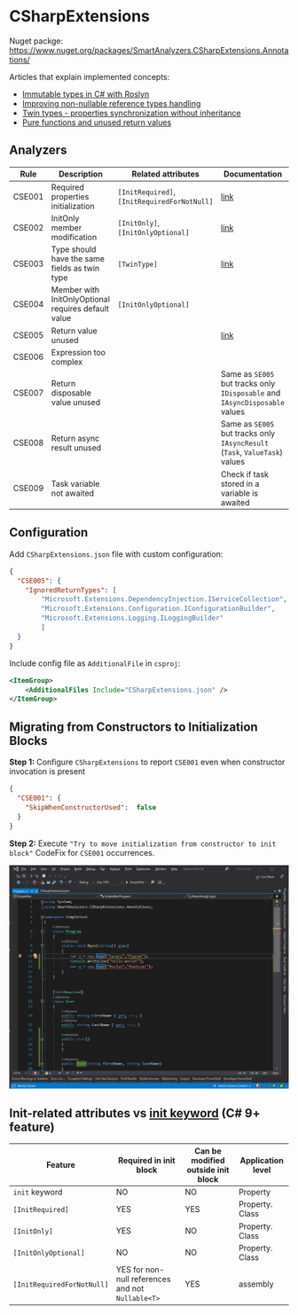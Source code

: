 # CSharpExtensions

Nuget packge: https://www.nuget.org/packages/SmartAnalyzers.CSharpExtensions.Annotations/

Articles that explain implemented concepts:
- [Immutable types in C# with Roslyn](https://cezarypiatek.github.io/post/immutable-types-with-roslyn/)
- [Improving non-nullable reference types handling](https://cezarypiatek.github.io/post/better-non-nullable-handling/)
- [Twin types - properties synchronization without inheritance](https://cezarypiatek.github.io/post/csharp-twin-types/)
- [Pure functions and unused return values](https://cezarypiatek.github.io/post/pure-functions-and-unused-return-value/)

## Analyzers

|Rule|Description| Related attributes|Documentation|
|----|-----------|-------------------|-------------|
|CSE001|Required properties initialization| `[InitRequired]`, `[InitRequiredForNotNull]` | [link](https://cezarypiatek.github.io/post/immutable-types-with-roslyn/#convenient-initialization) |
|CSE002|InitOnly member modification |`[InitOnly]`, `[InitOnlyOptional]`| [link](https://cezarypiatek.github.io/post/immutable-types-with-roslyn/#full-immutability) |
|CSE003|Type should have the same fields as twin type| `[TwinType]` | [link](https://cezarypiatek.github.io/post/csharp-twin-types/#the-solution-extending-c-rules-with-custom-analyzer)|
|CSE004| Member with InitOnlyOptional requires default value| `[InitOnlyOptional]` ||
|CSE005| Return value unused | | [link](https://cezarypiatek.github.io/post/pure-functions-and-unused-return-value/)|
|CSE006| Expression too complex | | |
|CSE007| Return disposable value unused | | Same as `SE005` but tracks only `IDisposable` and `IAsyncDisposable` values |
|CSE008| Return async result unused | | Same as `SE005` but tracks only `IAsyncResult` (`Task`, `ValueTask`) values |
|CSE009| Task variable not awaited | | Check if task stored in a variable is awaited |


## Configuration

Add `CSharpExtensions.json` file with custom configuration:

```json
{
  "CSE005": {
    "IgnoredReturnTypes": [ 
        "Microsoft.Extensions.DependencyInjection.IServiceCollection",
        "Microsoft.Extensions.Configuration.IConfigurationBuilder",
        "Microsoft.Extensions.Logging.ILoggingBuilder"
        ] 
  } 
}
```

Include config file as `AdditionalFile` in `csproj`:

```xml
<ItemGroup>
    <AdditionalFiles Include="CSharpExtensions.json" />
</ItemGroup>
```

## Migrating from Constructors to Initialization Blocks

**Step 1:** Configure `CSharpExtensions` to report `CSE001` even when constructor invocation is present

```json
{
  "CSE001": {
    "SkipWhenConstructorUsed":  false 
  } 
}
```

**Step 2:** Execute `"Try to move initialization from constructor to init block"` CodeFix for `CSE001` occurrences.

![](/doc/constructor_to_init.gif)

## Init-related attributes vs [init keyword](https://docs.microsoft.com/en-us/dotnet/csharp/language-reference/keywords/init) (C# 9+ feature)

|Feature | Required in init block | Can be modified outside init block| Application level|
|----|----|---|---|
| `init` keyword | NO | NO| Property|
|`[InitRequired]`| YES | YES | Property. Class|
|`[InitOnly]`| YES | NO | Property. Class|
|`[InitOnlyOptional]`| NO | NO | Property. Class|
|`[InitRequiredForNotNull]`| YES for non-null references and not `Nullable<T>` | YES | assembly|
